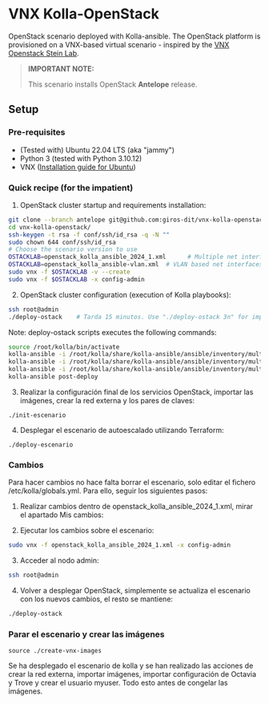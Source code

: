 # VNX Kolla-OpenStack

OpenStack scenario deployed with Kolla-ansible. The OpenStack platform is provisioned on a VNX-based virtual scenario - inspired by the [VNX Openstack Stein Lab](https://web.dit.upm.es/vnxwiki/index.php/Vnx-labo-openstack-4nodes-classic-ovs-stein).

> **IMPORTANT NOTE:**
>
> This scenario installs OpenStack **Antelope** release.
>

## Setup

### Pre-requisites

- (Tested with) Ubuntu 22.04 LTS (aka "jammy")
- Python 3 (tested with Python 3.10.12)
- VNX ([Installation guide for Ubuntu](https://web.dit.upm.es/vnxwiki/index.php/Vnx-install-ubuntu3))

### Quick recipe (for the impatient)

1. OpenStack cluster startup and requirements installation:
```bash
git clone --branch antelope git@github.com:giros-dit/vnx-kolla-openstack.git
cd vnx-kolla-openstack/
ssh-keygen -t rsa -f conf/ssh/id_rsa -q -N ""
sudo chown 644 conf/ssh/id_rsa
# Choose the scenario version to use
OSTACKLAB=openstack_kolla_ansible_2024_1.xml      # Multiple net interfaces: TunnNet (eth2), VlanNet (eth3), ExtNet (eth4)
OSTACKLAB=openstack_kolla_ansible-vlan.xml  # VLAN based net interfaces: TunnNet (eth5.20), VlanNet (eth5.30), ExtNet (eth5.10)
sudo vnx -f $OSTACKLAB -v --create
sudo vnx -f $OSTACKLAB -x config-admin
```
2. OpenStack cluster configuration (execution of Kolla playbooks):
```bash
ssh root@admin
./deploy-ostack    # Tarda 15 minutos. Use "./deploy-ostack 3n" for implementing network functionallity in compute1 node (no network node)
```
Note: deploy-ostack scripts executes the following commands:
```bash
source /root/kolla/bin/activate
kolla-ansible -i /root/kolla/share/kolla-ansible/ansible/inventory/multinode --configdir /etc/kolla/ bootstrap-servers
kolla-ansible -i /root/kolla/share/kolla-ansible/ansible/inventory/multinode --configdir /etc/kolla/ prechecks
kolla-ansible -i /root/kolla/share/kolla-ansible/ansible/inventory/multinode --configdir /etc/kolla/ deploy
kolla-ansible post-deploy
```

3. Realizar la configuración final de los servicios OpenStack, importar las imágenes, crear la red externa y los pares de claves:
```
./init-escenario
```

4. Desplegar el escenario de autoescalado utilizando Terraform:
```
./deploy-escenario
```

### Cambios

Para hacer cambios no hace falta borrar el escenario, solo editar el fichero /etc/kolla/globals.yml. Para ello, seguir los siguientes pasos:

1. Realizar cambios dentro de openstack_kolla_ansible_2024_1.xml, mirar el apartado Mis cambios:

2. Ejecutar los cambios sobre el escenario: 
```bash
sudo vnx -f openstack_kolla_ansible_2024_1.xml -x config-admin
```

3. Acceder al nodo admin:
```bash
ssh root@admin
```

4. Volver a desplegar OpenStack, simplemente se actualiza el escenario con los nuevos cambios, el resto se mantiene: 
```bash
./deploy-ostack
```

### Parar el escenario y crear las imágenes

```
source ./create-vnx-images
```

Se ha desplegado el escenario de kolla y se han realizado las acciones de crear la red externa, importar imágenes, importar configuración de Octavia y Trove y crear el usuario myuser.
Todo esto antes de congelar las imágenes.